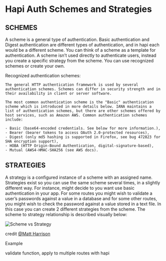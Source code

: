 # Hapi Auth Schemes and Strategies

## SCHEMES

A scheme is a general type of authentication. Basic authentication and Digest authentication are different types of authentication, and in hapi each would be a different scheme. You can think of a scheme as a template for authentication. A scheme isn’t used directly to authenticate users, instead you create a specific strategy from the scheme. You can use recognized schemes or create your own.

Recognized authentication schemes:
```
The general HTTP authentication framework is used by several authentication schemes. Schemes can differ in security strength and in their availability in client or server software.

The most common authentication scheme is the "Basic" authentication scheme which is introduced in more details below. IANA maintains a list of authentication schemes, but there are other schemes offered by host services, such as Amazon AWS. Common authentication schemes include:

- Basic (base64-encoded credentials. See below for more information.),
- Bearer (bearer tokens to access OAuth 2.0-protected resources),
- Digest (only md5 hashing is supported in Firefox, see bug 472823 for SHA encryption support),
- HOBA (HTTP Origin-Bound Authentication, digital-signature-based),
- Mutual (AWS4-HMAC-SHA256 (see AWS docs).
```
## STRATEGIES

A strategy is a configured instance of a scheme with an assigned name. Strategies exist so you can use the same scheme several times, in a slightly different way. For instance, might decide to you want use basic authentication in your app. For some routes you might wish to validate a user’s passwords against a value in a database and for some other routes, you might wish to check the password against a value stored in a text file. In this case you can create 2 different strategies from the scheme. The scheme to strategy relationship is described visually below:

![Scheme vs Strategy](https://i.stack.imgur.com/3bKsB.png)

credit [@Matt Harrison](http://stackoverflow.com/users/1402929/matt-harrison)

Example

validate function, apply to multiple routes with hapi
